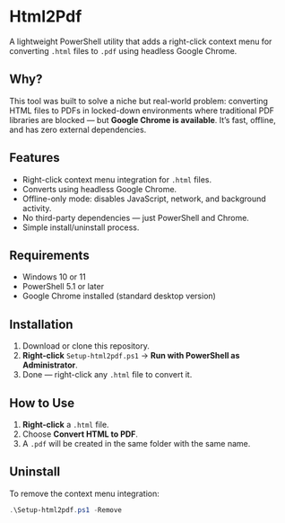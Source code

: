 # Html2Pdf

A lightweight PowerShell utility that adds a right-click context menu for converting `.html` files to `.pdf` using headless Google Chrome.

## Why?

This tool was built to solve a niche but real-world problem: converting HTML files to PDFs in locked-down environments where traditional PDF libraries are blocked — but **Google Chrome is available**. It’s fast, offline, and has zero external dependencies.

## Features

- Right-click context menu integration for `.html` files.
- Converts using headless Google Chrome.
- Offline-only mode: disables JavaScript, network, and background activity.
- No third-party dependencies — just PowerShell and Chrome.
- Simple install/uninstall process.

## Requirements

- Windows 10 or 11  
- PowerShell 5.1 or later  
- Google Chrome installed (standard desktop version)

## Installation

1. Download or clone this repository.
2. **Right-click** `Setup-html2pdf.ps1` → **Run with PowerShell as Administrator**.
3. Done — right-click any `.html` file to convert it.

## How to Use

1. **Right-click** a `.html` file.
2. Choose **Convert HTML to PDF**.
3. A `.pdf` will be created in the same folder with the same name.

## Uninstall

To remove the context menu integration:

```powershell
.\Setup-html2pdf.ps1 -Remove